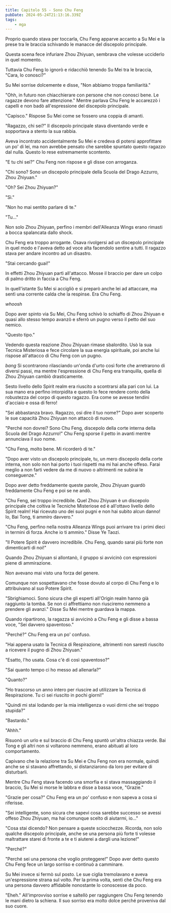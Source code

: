 ```yaml
---
title: Capitolo 55 - Sono Chu Feng
pubDate: 2024-05-24T21:13:16.339Z
tags:
    - mga
---
```





Proprio quando stava per toccarla, Chu Feng apparve accanto a Su Mei e la prese tra le braccia schivando le manacce del discepolo principale.


Questa scena fece infuriare Zhou Zhiyuan, sembrava che volesse ucciderlo in quel momento.


Tuttavia Chu Feng lo ignorò e ridacchiò tenendo Su Mei tra le braccia, "Cara, lo conosci?"


Su Mei sorrise dolcemente e disse, "Non abbiamo troppa familiarità."


"Ohh, in futuro non chiacchierare con persone che non conosci bene. Le ragazze devono fare attenzione." Mentre parlava Chu Feng le accarezzò i capelli e non badò all'espressione del discepolo principale.


"Capisco." Rispose Su Mei come se fossero una coppia di amanti.


"Ragazzo, chi sei?" Il discepolo principale stava diventando verde e sopportava a stento la sua rabbia.


Aveva incontrato accidentalmente Su Mei e credeva di potersi approfittare un po' di lei, ma non avrebbe pensato che sarebbe spuntato questo ragazzo dal nulla. Questo lo rese estremamente scontento.


"E tu chi sei?" Chu Feng non rispose e gli disse con arroganza.


"Chi sono? Sono un discepolo principale della Scuola del Drago Azzurro, Zhou Zhiyuan."


"Oh? Sei Zhou Zhiyuan?"


"Sì."


"Non ho mai sentito parlare di te."


"Tu..."


Non solo Zhou Zhiyuan, perfino i membri dell'Alleanza Wings erano rimasti a bocca spalancata dallo shock.


Chu Feng era troppo arrogante. Osava rivolgersi ad un discepolo principale in quel modo e l'aveva detto ad voce alta facendolo sentire a tutti. Il ragazzo stava per andare incontro ad un disastro.


"Stai cercando guai!"


In effetti Zhou Zhiyuan partì all'attacco. Mosse il braccio per dare un colpo di palmo dritto in faccia a Chu Feng.


In quell'istante Su Mei si accigliò e si preparò anche lei ad attaccare, ma sentì una corrente calda che la respinse. Era Chu Feng.


*whoosh*


Dopo aver spinto via Su Mei, Chu Feng schivò lo schiaffo di Zhou Zhiyuan e quasi allo stesso tempo avanzò e sferrò un pugno verso il petto del suo nemico.


"Questo tipo."


Vedendo questa reazione Zhou Zhiyuan rimase sbalordito. Usò la sua Tecnica Misteriosa e fece circolare la sua energia spirituale, poi anche lui rispose all'attacco di Chu Feng con un pugno.


*bang* Si scontrarono rilasciando un'onda d'urto così forte che arretrarono di diversi passi, ma mentre l'espressione di Chu Feng era tranquilla, quella di Zhou Zhiyuan cambiò drasticamente.


Sesto livello dello Spirit realm era riuscito a scontrarsi alla pari con lui. La sua mano era perfino intorpidita e questo lo fece rendere conto della robustezza del corpo di questo ragazzo. Era come se avesse tendini d'acciaio e ossa di ferro!


"Sei abbastanza bravo. Ragazzo, osi dire il tuo nome?" Dopo aver scoperto le sue capacità Zhou Zhiyuan non attaccò di nuovo.


"Perché non dovrei? Sono Chu Feng, discepolo della corte interna della Scuola del Drago Azzurro!" Chu Feng sporse il petto in avanti mentre annunciava il suo nome.


"Chu Feng, molto bene. Mi ricorderò di te."


"Dopo aver visto un discepolo principale, tu, un mero discepolo della corte interna, non solo non hai porto i tuoi rispetti ma mi hai anche offeso. Farai meglio a non farti vedere da me di nuovo o altrimenti ne subirai le conseguenze."


Dopo aver detto freddamente queste parole, Zhou Zhiyuan guardò freddamente Chu Feng e poi se ne andò.


"Chu Feng, sei troppo incredibile. Quel Zhou Zhiyuan è un discepolo principale che coltiva le Tecniche Misteriose ed è all'ottavo livello dello Spirit realm! Hai ricevuto uno dei suoi pugni e non hai subito alcun danno! Io, Bai Tong, ti ammiro davvero."


"Chu Feng, perfino nella nostra Alleanza Wings puoi arrivare tra i primi dieci in termini di forza. Anche io ti ammiro." Disse Ye Taozi.


"Il Potere Spirit è davvero incredibile. Chu Feng, quando sarai più forte non dimenticarti di noi!"


Quando Zhou Zhiyuan si allontanò, il gruppo si avvicinò con espressioni piene di ammirazione.


Non avevano mai visto una forza del genere.


Comunque non sospettavano che fosse dovuto al corpo di Chu Feng e lo attribuivano al suo Potere Spirit.


"Sbrighiamoci. Sono sicura che gli esperti all'Origin realm hanno già raggiunto la tomba. Se non ci affrettiamo non riusciremo nemmeno a prendere gli avanzi." Disse Su Mei mentre guardava la mappa.


Quando ripartirono, la ragazza si avvicinò a Chu Feng e gli disse a bassa voce, "Sei davvero spaventoso."


"Perché?" Chu Feng era un po' confuso.


"Hai appena usato la Tecnica di Respirazione, altrimenti non saresti riuscito a ricevere il pugno di Zhou Zhiyuan."


"Esatto, l'ho usata. Cosa c'è di così spaventoso?"


"Sai quanto tempo ci ho messo ad allenarla?"


"Quanto?"


"Ho trascorso un anno intero per riuscire ad utilizzare la Tecnica di Respirazione. Tu ci sei riuscito in pochi giorni!"


"Quindi mi stai lodando per la mia intelligenza o vuoi dirmi che sei troppo stupida?"


"Bastardo."


"Ahhh."


Risuonò un urlo e sul braccio di Chu Feng spuntò un'altra chiazza verde. Bai Tong e gli altri non si voltarono nemmeno, erano abituati al loro comportamento.


Capivano che la relazione tra Su Mei e Chu Feng non era normale, quindi anche se si stavano affrettando, si distanziarono da loro per evitare di disturbarli.


Mentre Chu Feng stava facendo una smorfia e si stava massaggiando il braccio, Su Mei si morse le labbra e disse a bassa voce, "Grazie."


"Grazie per cosa?" Chu Feng era un po' confuso e non sapeva a cosa si riferisse.


"Sei intelligente, sono sicura che sapevi cosa sarebbe successo se avessi offeso Zhou Zhiyuan, ma hai comunque scelto di aiutarmi, io..."


"Cosa stai dicendo? Non pensare a queste sciocchezze. Ricorda, non solo qualche discepolo principale, anche se una persona più forte ti volesse maltrattare starei di fronte a te e ti aiuterei a dargli una lezione!"


"Perché?"


"Perché sei una persona che voglio proteggere!" Dopo aver detto questo Chu Feng fece un largo sorriso e continuò a camminare.


Su Mei invece si fermò sul posto. Le sue ciglia tremolavano e aveva un'espressione strana sul volto. Per la prima volta, sentì che Chu Feng era una persona davvero affidabile nonostante lo conoscesse da poco.


"Eheh." All'improvviso sorrise e saltellò per raggiungere Chu Feng tenendo le mani dietro la schiena. Il suo sorriso era molto dolce perché proveniva dal suo cuore.





